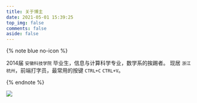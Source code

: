 ```yaml
---
title: 关于博主
date: 2021-05-01 15:39:25
top_img: false
comments: false
aside: false
---
```


{% note blue no-icon %}

2014届 ```安徽科技学院``` 毕业生，信息与计算科学专业，数学系的挨踢者。
现居 ```浙江杭州```，前端打字员，最常用的按键 ```CTRL+C``` ```CTRL+V```。

{% endnote %}

![](https://cdn.jsdelivr.net/gh/realwds/cdn@master/img/20201216165804.jpg)

<!-- ## 上菜
{% note blue no-icon %}
我是一条酸菜鱼，又酸又菜又多余。
我是一只黄焖鸡，又黄又闷又垃圾。
我是一条土豆丝，又土又逗有屌丝。
我是一个剑齿鲨，又贱又痴又很傻。
我是一份小炒肉，又小又吵又有肉。
我是一碗回锅肉，又灰又裹又多肉。
我是一瓶二锅头，又二又乖又上头。
我是一份香辣鱼，再香再辣也多余。
{% endnote %} -->

<style>
.fancybox img {
  filter: blur(15px);
}
.fancybox img.loaded {
  filter: blur(0);
  will-change: opacity;
  animation: realImg .3s linear;
}
</style>